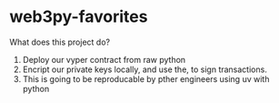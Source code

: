 # web3py-favorites

What does this project do?
1. Deploy our vyper contract from raw python
2. Encript our private keys locally, and use the, to sign transactions.
3. This is going to be reproducable by pther engineers using uv with python